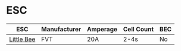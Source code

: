 # ESC

| ESC | Manufacturer | Amperage | Cell Count | BEC |
|---|---|---|---|---|
| [Little Bee](http://fvt-littlebee.com/) | FVT | 20A | 2-4s | No |
